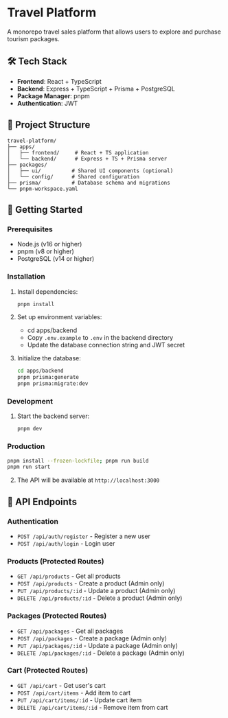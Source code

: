 # Travel Platform

A monorepo travel sales platform that allows users to explore and purchase tourism packages.

## 🛠️ Tech Stack

- **Frontend**: React + TypeScript
- **Backend**: Express + TypeScript + Prisma + PostgreSQL
- **Package Manager**: pnpm
- **Authentication**: JWT

## 📁 Project Structure

```
travel-platform/
├── apps/
│   ├── frontend/     # React + TS application
│   └── backend/      # Express + TS + Prisma server
├── packages/
│   ├── ui/          # Shared UI components (optional)
│   └── config/      # Shared configuration
├── prisma/          # Database schema and migrations
└── pnpm-workspace.yaml
```

## 🚀 Getting Started

### Prerequisites

- Node.js (v16 or higher)
- pnpm (v8 or higher)
- PostgreSQL (v14 or higher)

### Installation

1. Install dependencies:
   ```bash
   pnpm install
   ```

2. Set up environment variables:
   - cd apps/backend  
   - Copy `.env.example` to `.env` in the backend directory
   - Update the database connection string and JWT secret

3. Initialize the database:
   ```bash
   cd apps/backend
   pnpm prisma:generate
   pnpm prisma:migrate:dev
   ```

### Development

1. Start the backend server:
   ```bash
   pnpm dev
   ```

### Production
```bash
pnpm install --frozen-lockfile; pnpm run build
pnpm run start
```
2. The API will be available at `http://localhost:3000`



## 🔑 API Endpoints

### Authentication
- `POST /api/auth/register` - Register a new user
- `POST /api/auth/login` - Login user

### Products (Protected Routes)
- `GET /api/products` - Get all products
- `POST /api/products` - Create a product (Admin only)
- `PUT /api/products/:id` - Update a product (Admin only)
- `DELETE /api/products/:id` - Delete a product (Admin only)

### Packages (Protected Routes)
- `GET /api/packages` - Get all packages
- `POST /api/packages` - Create a package (Admin only)
- `PUT /api/packages/:id` - Update a package (Admin only)
- `DELETE /api/packages/:id` - Delete a package (Admin only)

### Cart (Protected Routes)
- `GET /api/cart` - Get user's cart
- `POST /api/cart/items` - Add item to cart
- `PUT /api/cart/items/:id` - Update cart item
- `DELETE /api/cart/items/:id` - Remove item from cart